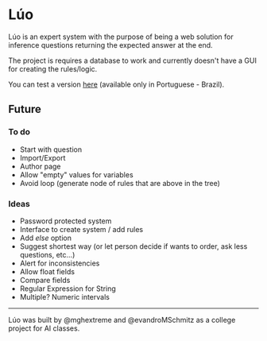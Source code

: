# Lúo

Lúo is an expert system with the purpose of being a web solution for inference questions returning the expected answer at the end.

The project is requires a database to work and currently doesn't have a GUI for creating the rules/logic.

You can test a version [here](http://www.mghenschel.com.br/projects/furb/luo/login) (available only in Portuguese - Brazil).

## Future

### To do

- Start with question
- Import/Export
- Author page
- Allow "empty" values for variables
- Avoid loop (generate node of rules that are above in the tree)

### Ideas

- Password protected system
- Interface to create system / add rules
- Add _else_ option
- Suggest shortest way (or let person decide if wants to order, ask less questions, etc...)
- Alert for inconsistencies
- Allow float fields
- Compare fields
- Regular Expression for String
- Multiple? Numeric intervals

-----

Lúo was built by @mghextreme and @evandroMSchmitz as a college project for AI classes.
